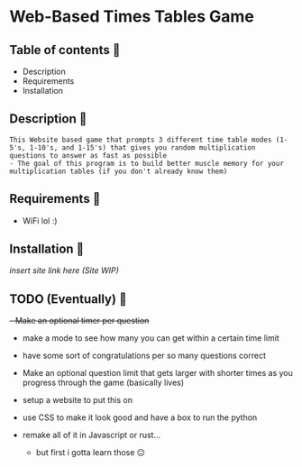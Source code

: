 # Web-Based Times Tables Game

## Table of contents :book:

- Description
- Requirements
- Installation

## Description :scroll:

    This Website based game that prompts 3 different time table modes (1-5's, 1-10's, and 1-15's) that gives you random multiplication questions to answer as fast as possible
    - The goal of this program is to build better muscle memory for your multiplication tables (if you don't already know them)

## Requirements :wrench:

- WiFi lol :)

## Installation :floppy_disk:

*insert site link here (Site WIP)*

## TODO (Eventually) :eyes:

~~- Make an optional timer per question~~
- make a mode to see how many you can get within a certain time limit

- have some sort of congratulations per so many questions correct
- Make an optional question limit that gets larger with shorter times as you progress through the game (basically lives)

- setup a website to put this on 
- use CSS to make it look good and have a box to run the python 

- remake all of it in Javascript or rust...
    - but first i gotta learn those 😐